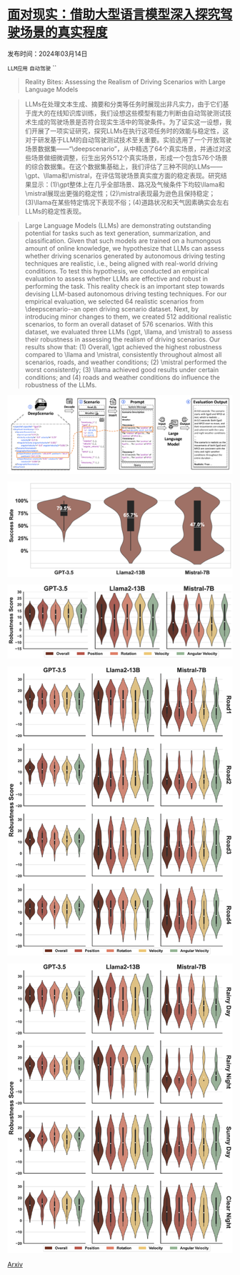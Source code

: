 # [面对现实：借助大型语言模型深入探究驾驶场景的真实程度](https://arxiv.org/abs/2403.09906)

发布时间：2024年03月14日

`LLM应用` `自动驾驶` ``

> Reality Bites: Assessing the Realism of Driving Scenarios with Large Language Models

> LLMs在处理文本生成、摘要和分类等任务时展现出非凡实力，由于它们基于庞大的在线知识库训练，我们设想这些模型有能力判断由自动驾驶测试技术生成的驾驶场景是否符合现实生活中的驾驶条件。为了证实这一设想，我们开展了一项实证研究，探究LLMs在执行这项任务时的效能与稳定性，这对于研发基于LLM的自动驾驶测试技术至关重要。实验选用了一个开放驾驶场景数据集——“\deepscenario”，从中精选了64个真实场景，并通过对这些场景做细微调整，衍生出另外512个真实场景，形成一个包含576个场景的综合数据集。在这个数据集基础上，我们评估了三种不同的LLMs——\gpt、\llama和\mistral，在评估驾驶场景真实度方面的稳定表现。研究结果显示：(1)\gpt整体上在几乎全部场景、路况及气候条件下均较\llama和\mistral展现出更强的稳定性；(2)\mistral表现最为逊色且保持稳定；(3)\llama在某些特定情况下表现不俗；(4)道路状况和天气因素确实会左右LLMs的稳定性表现。

> Large Language Models (LLMs) are demonstrating outstanding potential for tasks such as text generation, summarization, and classification. Given that such models are trained on a humongous amount of online knowledge, we hypothesize that LLMs can assess whether driving scenarios generated by autonomous driving testing techniques are realistic, i.e., being aligned with real-world driving conditions. To test this hypothesis, we conducted an empirical evaluation to assess whether LLMs are effective and robust in performing the task. This reality check is an important step towards devising LLM-based autonomous driving testing techniques. For our empirical evaluation, we selected 64 realistic scenarios from \deepscenario--an open driving scenario dataset. Next, by introducing minor changes to them, we created 512 additional realistic scenarios, to form an overall dataset of 576 scenarios. With this dataset, we evaluated three LLMs (\gpt, \llama, and \mistral) to assess their robustness in assessing the realism of driving scenarios. Our results show that: (1) Overall, \gpt achieved the highest robustness compared to \llama and \mistral, consistently throughout almost all scenarios, roads, and weather conditions; (2) \mistral performed the worst consistently; (3) \llama achieved good results under certain conditions; and (4) roads and weather conditions do influence the robustness of the LLMs.

![面对现实：借助大型语言模型深入探究驾驶场景的真实程度](../../../paper_images/2403.09906/x1.png)

![面对现实：借助大型语言模型深入探究驾驶场景的真实程度](../../../paper_images/2403.09906/x2.png)

![面对现实：借助大型语言模型深入探究驾驶场景的真实程度](../../../paper_images/2403.09906/x3.png)

![面对现实：借助大型语言模型深入探究驾驶场景的真实程度](../../../paper_images/2403.09906/x4.png)

![面对现实：借助大型语言模型深入探究驾驶场景的真实程度](../../../paper_images/2403.09906/x5.png)

[Arxiv](https://arxiv.org/abs/2403.09906)